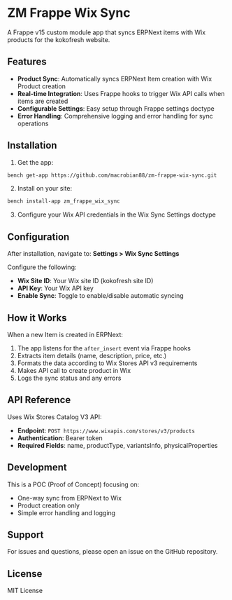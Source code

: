 # ZM Frappe Wix Sync

A Frappe v15 custom module app that syncs ERPNext items with Wix products for the kokofresh website.

## Features

- **Product Sync**: Automatically syncs ERPNext Item creation with Wix Product creation
- **Real-time Integration**: Uses Frappe hooks to trigger Wix API calls when items are created
- **Configurable Settings**: Easy setup through Frappe settings doctype
- **Error Handling**: Comprehensive logging and error handling for sync operations

## Installation

1. Get the app:
```bash
bench get-app https://github.com/macrobian88/zm-frappe-wix-sync.git
```

2. Install on your site:
```bash
bench install-app zm_frappe_wix_sync
```

3. Configure your Wix API credentials in the Wix Sync Settings doctype

## Configuration

After installation, navigate to:
**Settings > Wix Sync Settings**

Configure the following:
- **Wix Site ID**: Your Wix site ID (kokofresh site ID)
- **API Key**: Your Wix API key
- **Enable Sync**: Toggle to enable/disable automatic syncing

## How it Works

When a new Item is created in ERPNext:
1. The app listens for the `after_insert` event via Frappe hooks
2. Extracts item details (name, description, price, etc.)
3. Formats the data according to Wix Stores API v3 requirements
4. Makes API call to create product in Wix
5. Logs the sync status and any errors

## API Reference

Uses Wix Stores Catalog V3 API:
- **Endpoint**: `POST https://www.wixapis.com/stores/v3/products`
- **Authentication**: Bearer token
- **Required Fields**: name, productType, variantsInfo, physicalProperties

## Development

This is a POC (Proof of Concept) focusing on:
- One-way sync from ERPNext to Wix
- Product creation only
- Simple error handling and logging

## Support

For issues and questions, please open an issue on the GitHub repository.

## License

MIT License
